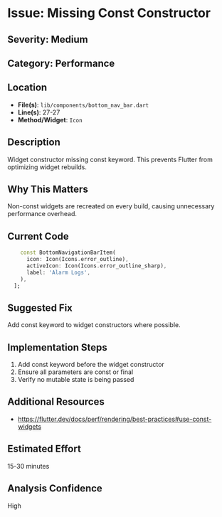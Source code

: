 # Issue: Missing Const Constructor

## Severity: Medium

## Category: Performance

## Location
- **File(s)**: `lib/components/bottom_nav_bar.dart`
- **Line(s)**: 27-27
- **Method/Widget**: `Icon`

## Description
Widget constructor missing const keyword. This prevents Flutter from optimizing widget rebuilds.

## Why This Matters
Non-const widgets are recreated on every build, causing unnecessary performance overhead.

## Current Code
```dart
    const BottomNavigationBarItem(
      icon: Icon(Icons.error_outline),
      activeIcon: Icon(Icons.error_outline_sharp),
      label: 'Alarm Logs',
    ),
  ];
```

## Suggested Fix
Add const keyword to widget constructors where possible.

## Implementation Steps
1. Add const keyword before the widget constructor
2. Ensure all parameters are const or final
3. Verify no mutable state is being passed

## Additional Resources
- https://flutter.dev/docs/perf/rendering/best-practices#use-const-widgets

## Estimated Effort
15-30 minutes

## Analysis Confidence
High
